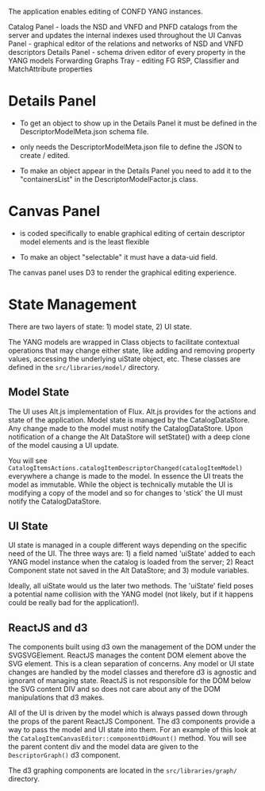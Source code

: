 
The application enables editing of CONFD YANG instances.

Catalog Panel - loads the NSD and VNFD and PNFD catalogs from the server and updates the internal indexes used throughout
	the UI
Canvas Panel - graphical editor of the relations and networks of NSD and VNFD descriptors
Details Panel - schema driven editor of every property in the YANG models
Forwarding Graphs Tray - editing FG RSP, Classifier and MatchAttribute properties

# Details Panel

 - To get an object to show up in the Details Panel it must be defined in the DescriptorModelMeta.json schema file.

 - only needs the DescriptorModelMeta.json file to define the JSON to create / edited.

 - To make an object appear in the Details Panel you need to add it to the "containersList" in the DescriptorModelFactor.js class.

# Canvas Panel

 - is coded specifically to enable graphical editing of certain descriptor model elements and is the least flexible

 - To make an object "selectable" it must have a data-uid field.

 The canvas panel uses D3 to render the graphical editing experience.

# State Management

There are two layers of state: 1) model state, 2) UI state.

The YANG models are wrapped in Class objects to facilitate contextual operations that may change either state, like
adding and removing property values, accessing the underlying uiState object, etc. These classes are defined in the
`src/libraries/model/` directory.

## Model State

The UI uses Alt.js implementation of Flux. Alt.js provides for the actions and state of the application. Model state is
managed by the CatalogDataStore. Any change made to the model must notify the CatalogDataStore. Upon notification of a
change the Alt DataStore will setState() with a deep clone of the model causing a UI update.

You will see `CatalogItemsActions.catalogItemDescriptorChanged(catalogItemModel)` everywhere a change is made to the
model. In essence the UI treats the model as immutable. While the object is technically mutable the UI is modifying a copy
of the model and so for changes to 'stick' the UI must notify the CatalogDataStore.

## UI State

UI state is managed in a couple different ways depending on the specific need of the UI. The three ways are: 1) a field
named 'uiState' added to each YANG model instance when the catalog is loaded from the server; 2) React Component state not
saved in the Alt DataStore; and 3) module variables.

Ideally, all uiState would us the later two methods. The 'uiState' field poses a potential name collision with the YANG
model (not likely, but if it happens could be really bad for the application!).

## ReactJS and d3

The components built using d3 own the management of the DOM under the SVGSVGElement. ReactJS manages the content DOM element
above the SVG element. This is a clean separation of concerns. Any model or UI state changes are handled by the model
classes and therefore d3 is agnostic and ignorant of managing state. ReactJS is not responsible for the DOM below the
SVG content DIV and so does not care about any of the DOM manipulations that d3 makes.

All of the UI is driven by the model which is always passed down through the props of the parent ReactJS Component. The
d3 components provide a way to pass the model and UI state into them. For an example of this look at the
`CatalogItemCanvasEditor::componentDidMount()` method. You will see the parent content div and the model data are given
to the `DescriptorGraph()` d3 component.

The d3 graphing components are located in the `src/libraries/graph/` directory.




